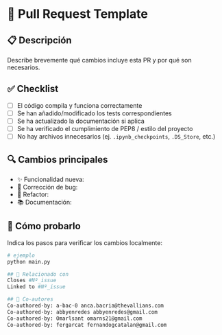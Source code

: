 # 📝 Pull Request Template

## 📋 Descripción

Describe brevemente qué cambios incluye esta PR y por qué son necesarios.

## ✅ Checklist

- [ ] El código compila y funciona correctamente
- [ ] Se han añadido/modificado los tests correspondientes
- [ ] Se ha actualizado la documentación si aplica
- [ ] Se ha verificado el cumplimiento de PEP8 / estilo del proyecto
- [ ] No hay archivos innecesarios (ej. `.ipynb_checkpoints`, `.DS_Store`, etc.)

## 🔍 Cambios principales

- ✨ Funcionalidad nueva: 
- 🐛 Corrección de bug: 
- 🧹 Refactor:
- 📚 Documentación:

## 🧪 Cómo probarlo

Indica los pasos para verificar los cambios localmente:

```bash
# ejemplo
python main.py

## 📎 Relacionado con
Closes #Nº_issue
Linked to #Nº_issue

## 👥 Co-autores
Co-authored-by: a-bac-0 anca.bacria@thevallians.com
Co-authored-by: abbyenredes abbyenredes@gmail.com
Co-authored-by: Omarlsant omarns21@gmail.com
Co-authored-by: fergarcat fernandogcatalan@gmail.com